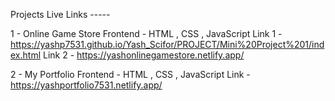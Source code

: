 Projects Live Links -----

1 - Online Game Store 
Frontend - HTML , CSS , JavaScript 
Link 1 - https://yashp7531.github.io/Yash_Scifor/PROJECT/Mini%20Project%201/index.html
Link 2 - https://yashonlinegamestore.netlify.app/

2 - My Portfolio
Frontend - HTML , CSS , JavaScript 
Link - https://yashportfolio7531.netlify.app/
